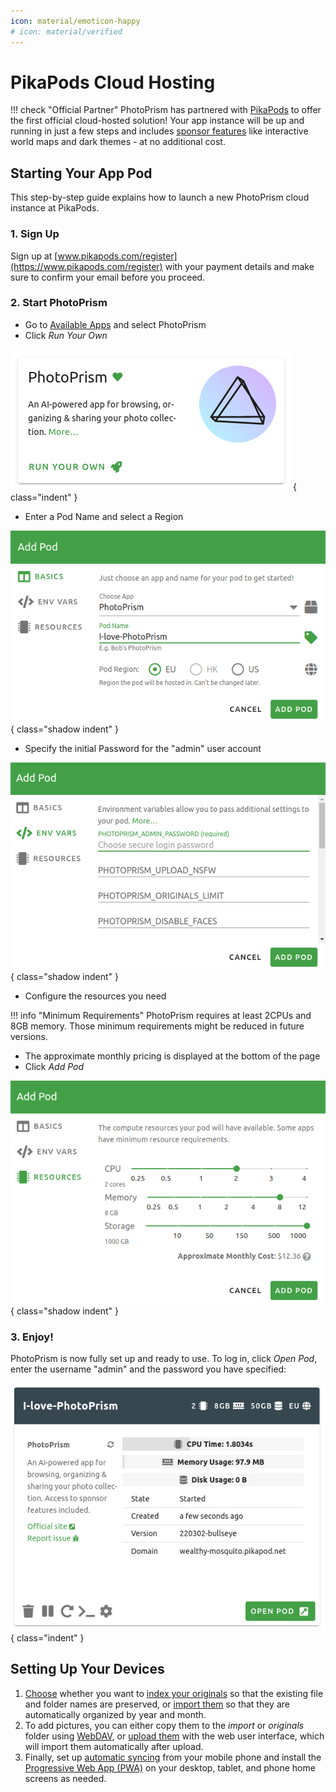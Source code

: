 ```yaml
---
icon: material/emoticon-happy
# icon: material/verified
---
```


# PikaPods Cloud Hosting

!!! check "Official Partner"
    PhotoPrism has partnered with [PikaPods](https://www.pikapods.com/) to offer the first official cloud-hosted solution! Your app instance will be up and running in just a few steps and includes [sponsor features](https://photoprism.app/membership) like interactive world maps and dark themes - at no additional cost.

## Starting Your App Pod

This step-by-step guide explains how to launch a new PhotoPrism cloud instance at PikaPods.

### 1. Sign Up

Sign up at [www.pikapods.com/register](https://www.pikapods.com/register) with your payment details and make sure to confirm your email before you proceed.

### 2. Start PhotoPrism

- Go to [Available Apps](https://www.pikapods.com/apps) and select PhotoPrism 
- Click *Run Your Own*

![Screenshot](img/pikapods-appstore.png){ class="indent" }

- Enter a Pod Name and select a Region

![Screenshot](img/pikapods-step-1.png){ class="shadow indent" }

- Specify the initial Password for the "admin" user account

![Screenshot](img/pikapods-step-2.png){ class="shadow indent" }

- Configure the resources you need
  

!!! info "Minimum Requirements"
    PhotoPrism requires at least 2CPUs and 8GB memory. Those minimum requirements might be reduced in future versions.

- The approximate monthly pricing is displayed at the bottom of the page
- Click *Add Pod*

![Screenshot](img/pikapods-step-3.png){ class="shadow indent" }

### 3. Enjoy!

PhotoPrism is now fully set up and ready to use. To log in, click *Open Pod*, enter the username "admin" and the password you have specified:

![Screenshot](img/pikapods-overview.png){ class="indent" }

## Setting Up Your Devices

1. [Choose](../../user-guide/library/index.md) whether you want to [index your originals](../../user-guide/library/originals.md) so that the existing file and folder names are preserved, or [import them](../../user-guide/library/import.md) so that they are automatically organized by year and month.
2. To add pictures, you can either copy them to the *import* or *originals* folder using [WebDAV](../../user-guide/sync/webdav.md), or [upload them](../../user-guide/library/upload.md) with the web user interface, which will import them automatically after upload.
3. Finally, set up [automatic syncing](../../user-guide/sync/mobile-devices.md) from your mobile phone and install the [Progressive Web App (PWA)](../../user-guide/pwa.md) on your desktop, tablet, and phone home screens as needed.
